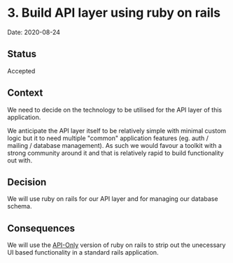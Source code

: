 # 3. Build API layer using ruby on rails

Date: 2020-08-24

## Status

Accepted

## Context

We need to decide on the technology to be utilised for the API layer of this application.

We anticipate the API layer itself to be relatively simple with minimal custom logic but it to need multiple "common" application features (eg. auth / mailing / database management). As such we would favour a toolkit with a strong community around it and that is relatively rapid to build functionality out with.

## Decision

We will use ruby on rails for our API layer and for managing our database schema.

## Consequences

We will use the [API-Only](https://guides.rubyonrails.org/api_app.html) version of ruby on rails to strip out the unecessary UI based functionality in a standard rails application.
